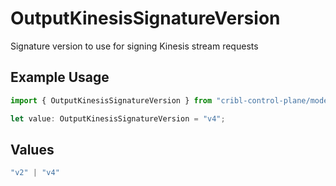 # OutputKinesisSignatureVersion

Signature version to use for signing Kinesis stream requests

## Example Usage

```typescript
import { OutputKinesisSignatureVersion } from "cribl-control-plane/models";

let value: OutputKinesisSignatureVersion = "v4";
```

## Values

```typescript
"v2" | "v4"
```